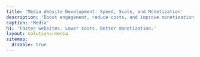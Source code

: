 ```yaml
---
title: 'Media Website Development: Speed, Scale, and Monetization'
description: 'Boost engagement, reduce costs, and improve monetization for media websites. We optimize performance, handle traffic spikes, and prepare for AI search.'
caption: 'Media'
h1: 'Faster websites. Lower costs. Better monetization.'
layout: solutions-media
sitemap:
  disable: true
---
```

